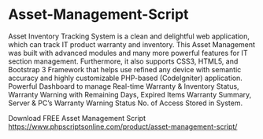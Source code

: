# Asset-Management-Script
Asset Inventory Tracking System is a clean and delightful web application, which can track IT product warranty and inventory. This Asset Management was built with advanced modules and many more powerful features for IT section management. Furthermore, it also supports CSS3, HTML5, and Bootstrap 3 Framework that helps use refined any device with semantic accuracy and highly customizable PHP-based (CodeIgniter) application. Powerful Dashboard to manage Real-time Warranty &amp; Inventory Status, Warranty Warning with Remaining Days, Expired Items Warranty Summary, Server &amp; PC’s Warranty Warning Status No. of Access Stored in System.

Download FREE Asset Management Script
https://www.phpscriptsonline.com/product/asset-management-script/
